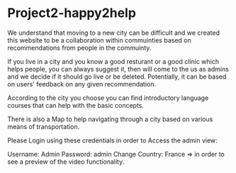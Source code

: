 # Project2-happy2help

We understand that moving to a new city can be difficult and we created this website to be a collaboration within commuinties based on recommendations from people in the commuinty. 

If you live in a city and you know a good resturant or a good clinic which helps people, you can always suggest it, then will come to the us as admins and we decide if it should go live or be deleted. Potentially, it can be based on users' feedback on any given recommendation. 

According to the city you choose you can find introductory language courses that can help with the basic concepts. 

There is also a Map to help navigating through a city based on various means of transportation. 


Please Login using these credentials in order to Access the admin view: 

Username: Admin
Password: admin 
Change Country: France => in order to see a preview of the video functionality.  


